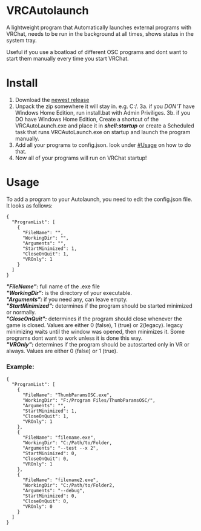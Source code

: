 # VRCAutolaunch

A lightweight program that Automatically launches external programs with VRChat, 
needs to be run in the background at all times, shows status in the system tray. 

Useful if you use a boatload of different OSC programs and dont want to start them manually every time you start VRChat.

# Install
1. Download the [newest release](https://github.com/I5UCC/VRCAutolaunch/releases/latest)
2. Unpack the zip somewhere it will stay in. e.g. C:/.
3a. if you *DON'T* have Windows Home Edition, run install.bat with Admin Priviliges.
3b. if you DO have Windows Home Edition, Create a shortcut of the VRCAutoLaunch.exe and place it in ***shell:startup*** or create a Scheduled task that runs VRCAutoLaunch.exe on startup and launch the program manually.
4. Add all your programs to config.json. look under [#Usage](https://github.com/I5UCC/VRCAutoLaunch#usage) on how to do that.
5. Now all of your programs will run on VRChat startup!

# Usage
To add a program to your Autolaunch, you need to edit the config.json file. <br>
It looks as follows: 
```
{
  "ProgramList": [
    {
      "FileName": "",
      "WorkingDir": "",
      "Arguments": "",
      "StartMinimized": 1,
      "CloseOnQuit": 1,
      "VROnly": 1
    }
  ]
}
```

***"FileName":*** full name of the .exe file <br>
***"WorkingDir":*** is the directory of your executable. <br>
***"Arguments":*** if you need any, can leave empty. <br>
***"StartMinimized":*** determines if the program should be started minimized or normally. <br>
***"CloseOnQuit":*** determines if the program should close whenever the game is closed. Values are either 0 (false), 1 (true) or 2(legacy). legacy minimizing waits until the window was opened, then minimizes it. Some programs dont want to work unless it is done this way. <br>
***"VROnly":*** determines if the program should be autostarted only in VR or always. Values are either 0 (false) or 1 (true).

### Example:

```
{
  "ProgramList": [
    {
      "FileName": "ThumbParamsOSC.exe",
      "WorkingDir": "F:/Program Files/ThumbParamsOSC/",
      "Arguments": "",
      "StartMinimized": 1,
      "CloseOnQuit": 1,
      "VROnly": 1
    },
    {
      "FileName": "filename.exe",
      "WorkingDir": "C:/Path/to/Folder,
      "Arguments": "--test --x 2",
      "StartMinimized": 0,
      "CloseOnQuit": 0,
      "VROnly": 1
    },
    {
      "FileName": "filename2.exe",
      "WorkingDir": "C:/Path/to/Folder2,
      "Arguments": "--debug",
      "StartMinimized": 0,
      "CloseOnQuit": 0,
      "VROnly": 0
    }
  ]
}
```
